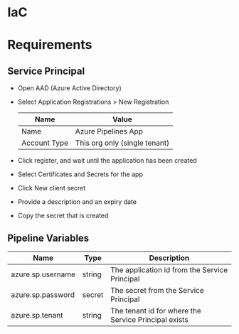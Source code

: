# IaC

# Requirements

## Service Principal

- Open AAD (Azure Active Directory)
- Select Application Registrations > New Registration

  Name | Value
  --- | ---
  Name | Azure Pipelines App
  Account Type | This org only (single tenant)

- Click register, and wait until the application has been created
- Select Certificates and Secrets for the app
- Click New client secret
- Provide a description and an expiry date
- Copy the secret that is created

## Pipeline Variables

 Name | Type | Description
 --- | --- | ---
 azure.sp.username | string | The application id from the Service Principal
 azure.sp.password | secret | The secret from the Service Principal
 azure.sp.tenant | string | The tenant id for where the Service Principal exists
